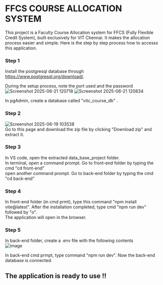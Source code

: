 # FFCS COURSE ALLOCATION SYSTEM
This project is a Faculty Course Allocation system for FFCS (Fully Flexible Credit System), built exclusively for VIT Chennai. It makes the allocation process easier and simple. Here is the step by step process how to accesss this application.  
### Step 1  
Install the postgresql database through https://www.postgresql.org/download/.  

During the setup process, note the port used and the password  
![Screenshot 2025-06-21 120718](https://github.com/user-attachments/assets/97d881b4-8a44-4d7a-8e52-792b04eb3755)
![Screenshot 2025-06-21 120834](https://github.com/user-attachments/assets/ac1f6592-3f9f-4a5b-9114-feb19697423e)

In pgAdmin, create a database called "vitc_course_db" . 
### Step 2
![Screenshot 2025-06-19 103538](https://github.com/user-attachments/assets/d8d4f087-e8b9-41a9-a0dc-aec8bc1e4c10)  
Go to this page and download the zip file by clicking "Download zip" and extract it.
### Step 3
In VS code, open the extracted data_base_project folder.  
In terminal, open a command prompt. Go to front-end folder by typing the cmd "cd front-end"  
open another command prompt. Go to back-end folder by typing the cmd "cd back-end"  
### Step 4
In front-end folder (in cmd prmt), type this command "npm install vite@latest". After the installation completed, type cmd "npm run dev" followed by "o".  
The application will open in the browser.
### Step 5
In back-end folder, create a .env file with the following contents  
![image](https://github.com/user-attachments/assets/247b59e1-6daf-4cf5-97ff-f29d54d69962)  

In back-end cmd prmpt, type command "npm run dev". Now the back-end database is connected.

## The application is ready to use !!
